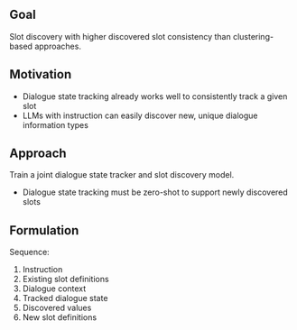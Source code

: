 

## Goal

Slot discovery with higher discovered slot consistency than clustering-based approaches.

## Motivation

* Dialogue state tracking already works well to consistently track a given slot
* LLMs with instruction can easily discover new, unique dialogue information types

## Approach

Train a joint dialogue state tracker and slot discovery model.

* Dialogue state tracking must be zero-shot to support newly discovered slots

## Formulation

Sequence:

1. Instruction
2. Existing slot definitions
3. Dialogue context
4. Tracked dialogue state
5. Discovered values
6. New slot definitions
